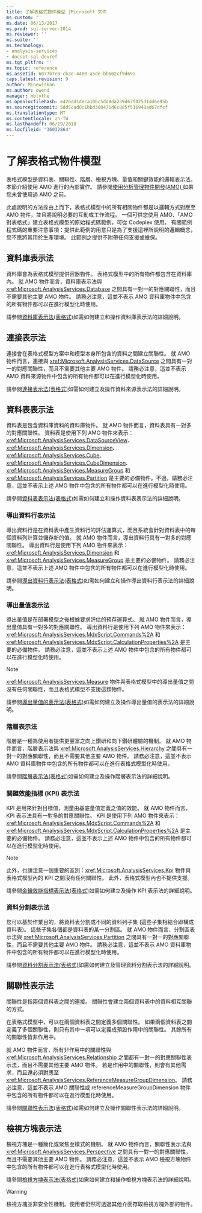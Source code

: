 ```yaml
---
title: 了解表格式物件模型 |Microsoft 文件
ms.custom: ''
ms.date: 06/13/2017
ms.prod: sql-server-2014
ms.reviewer: ''
ms.suite: ''
ms.technology:
- analysis-services
- docset-sql-devref
ms.tgt_pltfrm: ''
ms.topic: reference
ms.assetid: 6077b7e8-cb3e-4480-a5de-bb602cf9d69a
caps.latest.revision: 9
author: Minewiskan
ms.author: owend
manager: mblythe
ms.openlocfilehash: e426dd1deca106c5dd8da239d67f025d1dd6e95b
ms.sourcegitcommit: 5dd5cad0c1bbd308471d6c885f516948ad67dfcf
ms.translationtype: MT
ms.contentlocale: zh-TW
ms.lasthandoff: 06/19/2018
ms.locfileid: "36032864"
---
```

# <a name="understanding-the-tabular-object-model"></a>了解表格式物件模型
  表格式模型是資料表、關聯性、階層、檢視方塊、量值和關鍵效能的邏輯表示法。 本節介紹使用 AMO 進行的內部實作。 請參閱[使用分析管理物件開發&#40;AMO&#41; ](../../multidimensional-models/analysis-management-objects/developing-with-analysis-management-objects-amo.md)如果您未曾使用過 AMO 之前。  
  
 此處說明的方法採由上而下，表格式模型中的所有相關物件都是以邏輯方式對應至 AMO 物件，並且將說明必要的互動或工作流程。 一個可供您使用 AMO、「AMO 對表格式」建立表格式模型的原始程式碼範例，可從 Codeplex 使用。 有關範例程式碼的重要注意事項：提供此範例的用意只是為了支援這裡所說明的邏輯概念，您不應將其用於生產環境。 此範例之提供不附帶任何支援或擔保。  
  
## <a name="database-representation"></a>資料庫表示法  
 資料庫會為表格式模型提供容器物件。 表格式模型中的所有物件都包含在資料庫內。 就 AMO 物件而言，資料庫表示法與 <xref:Microsoft.AnalysisServices.Database> 之間具有一對一的對應關聯性，而且不需要其他主要 AMO 物件。 請務必注意，這並不表示 AMO 資料庫物件中包含的所有物件都可以在進行模型化時使用。  
  
 請參閱[資料庫表示法&#40;表格式&#41;](database-representation-tabular.md)如需如何建立和操作資料庫表示法的詳細說明。  
  
## <a name="connection-representation"></a>連接表示法  
 連接會在表格式模型方案中和模型本身所包含的資料之間建立關聯性。 就 AMO 物件而言，連接與 <xref:Microsoft.AnalysisServices.DataSource> 之間具有一對一的對應關聯性，而且不需要其他主要 AMO 物件。 請務必注意，這並不表示 AMO 資料來源物件中包含的所有物件都可以在進行模型化時使用。  
  
 請參閱[連接表示法&#40;表格式&#41;](connection-representation-tabular.md)如需如何建立及操作資料來源表示法的詳細說明。  
  
## <a name="table-representation"></a>資料表表示法  
 資料表是包含資料庫資料的資料庫物件。 就 AMO 物件而言，資料表具有一對多的對應關聯性。 資料表是使用下列 AMO 物件來表示：<xref:Microsoft.AnalysisServices.DataSourceView>、<xref:Microsoft.AnalysisServices.Dimension>、<xref:Microsoft.AnalysisServices.Cube>、<xref:Microsoft.AnalysisServices.CubeDimension>、<xref:Microsoft.AnalysisServices.MeasureGroup> 和 <xref:Microsoft.AnalysisServices.Partition> 是主要的必備物件。不過，請務必注意，這並不表示上述 AMO 物件中包含的所有物件都可以在進行模型化時使用。  
  
 請參閱[資料表表示法&#40;表格式&#41;](tables-representation-tabular.md)如需如何建立和操作資料表表示法的詳細說明。  
  
### <a name="calculated-column-representation"></a>導出資料行表示法  
 導出資料行是在資料表中產生資料行的評估運算式，而且系統會針對資料表中的每個資料列計算並儲存新的值。 就 AMO 物件而言，導出資料行具有一對多的對應關聯性。 導出資料行是使用下列 AMO 物件來表示：<xref:Microsoft.AnalysisServices.Dimension> 和 <xref:Microsoft.AnalysisServices.MeasureGroup> 是主要的必備物件。 請務必注意，這並不表示上述 AMO 物件中包含的所有物件都可以在進行模型化時使用。  
  
 請參閱[導出資料行表示法&#40;表格式&#41;](tables-calculated-column-representation.md)如需如何建立和操作導出資料行表示法的詳細說明。  
  
### <a name="calculated-measure-representation"></a>導出量值表示法  
 導出量值是在部署模型之後根據要求評估的預存運算式。 就 AMO 物件而言，導出量值具有一對多的對應關聯性。 導出資料行是使用下列 AMO 物件來表示：<xref:Microsoft.AnalysisServices.MdxScript.Commands%2A> 和 <xref:Microsoft.AnalysisServices.MdxScript.CalculationProperties%2A> 是主要的必備物件。 請務必注意，這並不表示上述 AMO 物件中包含的所有物件都可以在進行模型化時使用。  
  
> [!NOTE]  
>  <xref:Microsoft.AnalysisServices.Measure> 物件與表格式模型中的導出量值之間沒有任何關聯性，而且表格式模型不支援這類物件。  
  
 請參閱[導出量值的表示法&#40;表格式&#41;](tables-calculated-measure-representation.md)如需如何建立及操作導出量值的表示法的詳細說明。  
  
### <a name="hierarchy-representation"></a>階層表示法  
 階層是一種為使用者提供更豐富之向上鑽研和向下鑽研體驗的機制。 就 AMO 物件而言，階層表示法與 <xref:Microsoft.AnalysisServices.Hierarchy> 之間具有一對一的對應關聯性，而且不需要其他主要 AMO 物件。 請務必注意，這並不表示 AMO 資料庫物件中包含的所有物件都可以在進行表格式模型化時使用。  
  
 請參閱[階層表示法&#40;表格式&#41;](tables-hierarchy-representation.md)如需如何建立及操作階層表示法的詳細說明。  
  
### <a name="key-performance-indicator-kpi--representation"></a>關鍵效能指標 (KPI) 表示法  
 KPI 是用來針對目標值，測量由基底量值定義之值的效能。 就 AMO 物件而言，KPI 表示法具有一對多的對應關聯性。 KPI 是使用下列 AMO 物件來表示：<xref:Microsoft.AnalysisServices.MdxScript.Commands%2A> 和 <xref:Microsoft.AnalysisServices.MdxScript.CalculationProperties%2A> 是主要的必備物件。  請務必注意，這並不表示上述 AMO 物件中包含的所有物件都可以在進行模型化時使用。  
  
> [!NOTE]  
>  此外，也請注意一個重要的區別：<xref:Microsoft.AnalysisServices.Kpi> 物件與表格式模型內的 KPI 之間沒有任何關聯性。 此外，表格式模型內也不提供支援。  
  
 請參閱[金鑰效能指標表示法&#40;表格式&#41;](tables-key-performance-indicator-representation.md)如需如何建立及操作 KPI 表示法的詳細說明。  
  
### <a name="partition-representation"></a>資料分割表示法  
 您可以基於作業目的，將資料表分割成不同的資料列子集 (這些子集相結合即構成資料表)。 這些子集各個都是資料表的某一分割區。 就 AMO 物件而言，分割區表示法與 <xref:Microsoft.AnalysisServices.Partition> 之間具有一對一的對應關聯性，而且不需要其他主要 AMO 物件。 請務必注意，這並不表示 AMO 資料庫物件中包含的所有物件都可以在進行模型化時使用。  
  
 請參閱[資料分割表示法&#40;表格式&#41;](tables-partition-representation.md)如需如何建立及管理資料分割表示法的詳細說明。  
  
## <a name="relationship-representation"></a>關聯性表示法  
 關聯性是指兩個資料表之間的連接。 關聯性會建立兩個資料表中的資料相互關聯的方式。  
  
 在表格式模型中，可以在兩個資料表之間定義多個關聯性。 如果兩個資料表之間定義了多個關聯性，則只有其中一項可以定義成預設作用中的關聯性。 其餘所有的關聯性皆非作用中。  
  
 就 AMO 物件而言，所有非作用中的關聯性與 <xref:Microsoft.AnalysisServices.Relationship> 之間都有一對一的對應關聯性表示法，而且不需要其他主要 AMO 物件。 若是作用中的關聯性，則會有其他需求，而且還必須對應至 <xref:Microsoft.AnalysisServices.ReferenceMeasureGroupDimension>。 請務必注意，這並不表示 AMO 關聯性或 referenceMeasureGroupDimension 物件中包含的所有物件都可以在進行模型化時使用。  
  
 請參閱[關聯性表示法&#40;表格式&#41;](relationship-representation-tabular.md)如需如何建立及操作關聯性表示法的詳細說明。  
  
## <a name="perspective-representation"></a>檢視方塊表示法  
 檢視方塊是一種簡化或聚焦至模式的機制。 就 AMO 物件而言，關聯性表示法與 <xref:Microsoft.AnalysisServices.Perspective> 之間具有一對一的對應關聯性，而且不需要其他主要 AMO 物件。 請務必注意，這並不表示 AMO 檢視方塊物件中包含的所有物件都可以在進行表格式模型化時使用。  
  
 請參閱[檢視方塊表示法&#40;表格式&#41;](perspective-representation-tabular.md)如需如何建立和操作檢視方塊表示法的詳細說明。  
  
> [!WARNING]  
>  檢視方塊並非安全性機制。使用者仍然可透過其他介面存取檢視方塊外部的物件。  
  
  